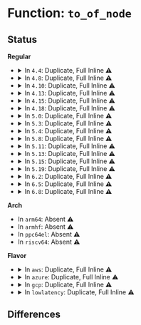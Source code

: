# Function: <code>to_of_node</code>

## Status
<b>Regular</b>
<ul>
<li>
<details>
<summary>In <code>4.4</code>: Duplicate, Full Inline ⚠️</summary>

**Collision:** Static Duplication

**Inline:** Full

**Transformation:** False

**Instances:**

```
In kernel/irq/irqdomain.c (0)
Location: include/linux/of.h:391
Inline: True
```
```
In drivers/gpio/gpiolib.c (0)
Location: include/linux/of.h:391
Inline: True
```
```
In drivers/pci/msi.c (0)
Location: include/linux/of.h:391
Inline: True
```
```
In drivers/base/property.c (0)
Location: include/linux/of.h:391
Inline: True
```
</details>
</li>
<li>
<details>
<summary>In <code>4.8</code>: Duplicate, Full Inline ⚠️</summary>

**Collision:** Static Duplication

**Inline:** Full

**Transformation:** False

**Instances:**

```
In kernel/irq/irqdomain.c (0)
Location: include/linux/of.h:415
Inline: True
```
```
In drivers/gpio/gpiolib.c (0)
Location: include/linux/of.h:415
Inline: True
```
```
In drivers/pci/msi.c (0)
Location: include/linux/of.h:415
Inline: True
```
```
In drivers/base/property.c (0)
Location: include/linux/of.h:415
Inline: True
```
</details>
</li>
<li>
<details>
<summary>In <code>4.10</code>: Duplicate, Full Inline ⚠️</summary>

**Collision:** Static Duplication

**Inline:** Full

**Transformation:** False

**Instances:**

```
In kernel/irq/irqdomain.c (0)
Location: include/linux/of.h:535
Inline: True
```
```
In drivers/gpio/gpiolib.c (0)
Location: include/linux/of.h:535
Inline: True
```
```
In drivers/pci/msi.c (0)
Location: include/linux/of.h:535
Inline: True
```
```
In drivers/iommu/iommu.c (0)
Location: include/linux/of.h:535
Inline: True
```
```
In drivers/base/property.c (0)
Location: include/linux/of.h:535
Inline: True
```
</details>
</li>
<li>
<details>
<summary>In <code>4.13</code>: Duplicate, Full Inline ⚠️</summary>

**Collision:** Static Duplication

**Inline:** Full

**Transformation:** False

**Instances:**

```
In kernel/irq/irqdomain.c (0)
Location: include/linux/of.h:553
Inline: True
```
```
In drivers/gpio/gpiolib.c (0)
Location: include/linux/of.h:553
Inline: True
```
```
In drivers/pci/msi.c (0)
Location: include/linux/of.h:553
Inline: True
```
```
In drivers/iommu/iommu.c (0)
Location: include/linux/of.h:553
Inline: True
```
</details>
</li>
<li>
<details>
<summary>In <code>4.15</code>: Duplicate, Full Inline ⚠️</summary>

**Collision:** Static Duplication

**Inline:** Full

**Transformation:** False

**Instances:**

```
In kernel/irq/irqdomain.c (0)
Location: include/linux/of.h:558
Inline: True
```
```
In drivers/gpio/gpiolib.c (0)
Location: include/linux/of.h:558
Inline: True
```
```
In drivers/pci/msi.c (0)
Location: include/linux/of.h:558
Inline: True
```
```
In drivers/iommu/iommu.c (0)
Location: include/linux/of.h:558
Inline: True
```
</details>
</li>
<li>
<details>
<summary>In <code>4.18</code>: Duplicate, Full Inline ⚠️</summary>

**Collision:** Static Duplication

**Inline:** Full

**Transformation:** False

**Instances:**

```
In kernel/irq/irqdomain.c (0)
Location: include/linux/of.h:561
Inline: True
```
```
In drivers/gpio/gpiolib.c (0)
Location: include/linux/of.h:561
Inline: True
```
```
In drivers/pci/msi.c (0)
Location: include/linux/of.h:561
Inline: True
```
```
In drivers/iommu/iommu.c (0)
Location: include/linux/of.h:561
Inline: True
```
```
In drivers/base/property.c (0)
Location: include/linux/of.h:561
Inline: True
```
```
In drivers/power/supply/power_supply_core.c (0)
Location: include/linux/of.h:561
Inline: True
```
</details>
</li>
<li>
<details>
<summary>In <code>5.0</code>: Duplicate, Full Inline ⚠️</summary>

**Collision:** Static Duplication

**Inline:** Full

**Transformation:** False

**Instances:**

```
In kernel/irq/irqdomain.c (0)
Location: include/linux/of.h:570
Inline: True
```
```
In drivers/gpio/gpiolib.c (0)
Location: include/linux/of.h:570
Inline: True
```
```
In drivers/pci/msi.c (0)
Location: include/linux/of.h:570
Inline: True
```
```
In drivers/iommu/iommu.c (0)
Location: include/linux/of.h:570
Inline: True
```
```
In drivers/base/property.c (0)
Location: include/linux/of.h:570
Inline: True
```
```
In drivers/power/supply/power_supply_core.c (0)
Location: include/linux/of.h:570
Inline: True
```
</details>
</li>
<li>
<details>
<summary>In <code>5.3</code>: Duplicate, Full Inline ⚠️</summary>

**Collision:** Static Duplication

**Inline:** Full

**Transformation:** False

**Instances:**

```
In kernel/irq/irqdomain.c (0)
Location: include/linux/of.h:570
Inline: True
```
```
In drivers/gpio/gpiolib.c (0)
Location: include/linux/of.h:570
Inline: True
```
```
In drivers/pwm/core.c (0)
Location: include/linux/of.h:570
Inline: True
```
```
In drivers/pci/msi.c (0)
Location: include/linux/of.h:570
Inline: True
```
```
In drivers/iommu/iommu.c (0)
Location: include/linux/of.h:570
Inline: True
```
```
In drivers/base/platform.c (0)
Location: include/linux/of.h:570
Inline: True
```
```
In drivers/base/property.c (0)
Location: include/linux/of.h:570
Inline: True
```
```
In drivers/power/supply/power_supply_core.c (0)
Location: include/linux/of.h:570
Inline: True
```
</details>
</li>
<li>
<details>
<summary>In <code>5.4</code>: Duplicate, Full Inline ⚠️</summary>

**Collision:** Static Duplication

**Inline:** Full

**Transformation:** False

**Instances:**

```
In kernel/irq/irqdomain.c (0)
Location: include/linux/of.h:570
Inline: True
```
```
In drivers/gpio/gpiolib.c (0)
Location: include/linux/of.h:570
Inline: True
```
```
In drivers/pwm/core.c (0)
Location: include/linux/of.h:570
Inline: True
```
```
In drivers/pci/msi.c (0)
Location: include/linux/of.h:570
Inline: True
```
```
In drivers/iommu/iommu.c (0)
Location: include/linux/of.h:570
Inline: True
```
```
In drivers/base/platform.c (0)
Location: include/linux/of.h:570
Inline: True
```
```
In drivers/base/property.c (0)
Location: include/linux/of.h:570
Inline: True
```
```
In drivers/power/supply/power_supply_core.c (0)
Location: include/linux/of.h:570
Inline: True
```
```
In drivers/leds/led-core.c (0)
Location: include/linux/of.h:570
Inline: True
```
</details>
</li>
<li>
<details>
<summary>In <code>5.8</code>: Duplicate, Full Inline ⚠️</summary>

**Collision:** Static Duplication

**Inline:** Full

**Transformation:** False

**Instances:**

```
In kernel/irq/irqdomain.c (0)
Location: include/linux/of.h:572
Inline: True
```
```
In drivers/gpio/gpiolib.c (0)
Location: include/linux/of.h:572
Inline: True
```
```
In drivers/pwm/core.c (0)
Location: include/linux/of.h:572
Inline: True
```
```
In drivers/pci/msi.c (0)
Location: include/linux/of.h:572
Inline: True
```
```
In drivers/iommu/iommu.c (0)
Location: include/linux/of.h:572
Inline: True
```
```
In drivers/base/platform.c (0)
Location: include/linux/of.h:572
Inline: True
```
```
In drivers/base/property.c (0)
Location: include/linux/of.h:572
Inline: True
```
```
In drivers/power/supply/power_supply_core.c (0)
Location: include/linux/of.h:572
Inline: True
```
```
In drivers/leds/led-core.c (0)
Location: include/linux/of.h:572
Inline: True
```
```
In drivers/leds/led-class.c (0)
Location: include/linux/of.h:572
Inline: True
```
</details>
</li>
<li>
<details>
<summary>In <code>5.11</code>: Duplicate, Full Inline ⚠️</summary>

**Collision:** Static Duplication

**Inline:** Full

**Transformation:** False

**Instances:**

```
In arch/x86/kernel/apic/vector.c (0)
Location: include/linux/of.h:574
Inline: True
```
```
In kernel/irq/irqdomain.c (0)
Location: include/linux/of.h:574
Inline: True
```
```
In drivers/gpio/gpiolib.c (0)
Location: include/linux/of.h:574
Inline: True
```
```
In drivers/pwm/core.c (0)
Location: include/linux/of.h:574
Inline: True
```
```
In drivers/pci/msi.c (0)
Location: include/linux/of.h:574
Inline: True
```
```
In drivers/iommu/iommu.c (0)
Location: include/linux/of.h:574
Inline: True
```
```
In drivers/base/platform.c (0)
Location: include/linux/of.h:574
Inline: True
```
```
In drivers/base/property.c (0)
Location: include/linux/of.h:574
Inline: True
```
```
In drivers/power/supply/power_supply_core.c (0)
Location: include/linux/of.h:574
Inline: True
```
```
In drivers/leds/led-core.c (0)
Location: include/linux/of.h:574
Inline: True
```
```
In drivers/leds/led-class.c (0)
Location: include/linux/of.h:574
Inline: True
```
</details>
</li>
<li>
<details>
<summary>In <code>5.13</code>: Duplicate, Full Inline ⚠️</summary>

**Collision:** Static Duplication

**Inline:** Full

**Transformation:** False

**Instances:**

```
In arch/x86/kernel/apic/vector.c (0)
Location: include/linux/of.h:589
Inline: True
```
```
In kernel/irq/irqdomain.c (0)
Location: include/linux/of.h:589
Inline: True
```
```
In drivers/gpio/gpiolib.c (0)
Location: include/linux/of.h:589
Inline: True
```
```
In drivers/pwm/core.c (0)
Location: include/linux/of.h:589
Inline: True
```
```
In drivers/pci/msi.c (0)
Location: include/linux/of.h:589
Inline: True
```
```
In drivers/iommu/iommu.c (0)
Location: include/linux/of.h:589
Inline: True
```
```
In drivers/base/platform.c (0)
Location: include/linux/of.h:589
Inline: True
```
```
In drivers/base/property.c (0)
Location: include/linux/of.h:589
Inline: True
```
```
In drivers/power/supply/power_supply_core.c (0)
Location: include/linux/of.h:589
Inline: True
```
```
In drivers/leds/led-core.c (0)
Location: include/linux/of.h:589
Inline: True
```
```
In drivers/leds/led-class.c (0)
Location: include/linux/of.h:589
Inline: True
```
</details>
</li>
<li>
<details>
<summary>In <code>5.15</code>: Duplicate, Full Inline ⚠️</summary>

**Collision:** Static Duplication

**Inline:** Full

**Transformation:** False

**Instances:**

```
In arch/x86/kernel/apic/vector.c (0)
Location: include/linux/of.h:589
Inline: True
```
```
In kernel/irq/irqdomain.c (0)
Location: include/linux/of.h:589
Inline: True
```
```
In drivers/gpio/gpiolib.c (0)
Location: include/linux/of.h:589
Inline: True
```
```
In drivers/pwm/core.c (0)
Location: include/linux/of.h:589
Inline: True
```
```
In drivers/pci/msi.c (0)
Location: include/linux/of.h:589
Inline: True
```
```
In drivers/iommu/iommu.c (0)
Location: include/linux/of.h:589
Inline: True
```
```
In drivers/base/core.c (0)
Location: include/linux/of.h:589
Inline: True
```
```
In drivers/base/platform.c (0)
Location: include/linux/of.h:589
Inline: True
```
```
In drivers/base/property.c (0)
Location: include/linux/of.h:589
Inline: True
```
```
In drivers/net/mdio/fwnode_mdio.c (0)
Location: include/linux/of.h:589
Inline: True
```
```
In drivers/power/supply/power_supply_core.c (0)
Location: include/linux/of.h:589
Inline: True
```
```
In drivers/leds/led-core.c (0)
Location: include/linux/of.h:589
Inline: True
```
```
In drivers/leds/led-class.c (0)
Location: include/linux/of.h:589
Inline: True
```
</details>
</li>
<li>
<details>
<summary>In <code>5.19</code>: Duplicate, Full Inline ⚠️</summary>

**Collision:** Static Duplication

**Inline:** Full

**Transformation:** False

**Instances:**

```
In arch/x86/kernel/apic/vector.c (0)
Location: include/linux/of.h:457
Inline: True
```
```
In kernel/irq/irqdomain.c (0)
Location: include/linux/of.h:457
Inline: True
```
```
In drivers/gpio/gpiolib.c (0)
Location: include/linux/of.h:457
Inline: True
```
```
In drivers/pwm/core.c (0)
Location: include/linux/of.h:457
Inline: True
```
```
In drivers/pci/msi/irqdomain.c (0)
Location: include/linux/of.h:457
Inline: True
```
```
In drivers/iommu/iommu.c (0)
Location: include/linux/of.h:457
Inline: True
```
```
In drivers/base/core.c (0)
Location: include/linux/of.h:457
Inline: True
```
```
In drivers/base/platform.c (0)
Location: include/linux/of.h:457
Inline: True
```
```
In drivers/net/mdio/fwnode_mdio.c (0)
Location: include/linux/of.h:457
Inline: True
```
```
In drivers/power/supply/power_supply_core.c (0)
Location: include/linux/of.h:457
Inline: True
```
```
In drivers/leds/led-core.c (0)
Location: include/linux/of.h:457
Inline: True
```
</details>
</li>
<li>
<details>
<summary>In <code>6.2</code>: Duplicate, Full Inline ⚠️</summary>

**Collision:** Static Duplication

**Inline:** Full

**Transformation:** False

**Instances:**

```
In arch/x86/kernel/apic/vector.c (0)
Location: include/linux/of.h:455
Inline: True
```
```
In kernel/irq/irqdomain.c (0)
Location: include/linux/of.h:455
Inline: True
```
```
In drivers/gpio/gpiolib.c (0)
Location: include/linux/of.h:455
Inline: True
```
```
In drivers/pwm/core.c (0)
Location: include/linux/of.h:455
Inline: True
```
```
In drivers/pci/msi/irqdomain.c (0)
Location: include/linux/of.h:455
Inline: True
```
```
In drivers/iommu/iommu.c (0)
Location: include/linux/of.h:455
Inline: True
```
```
In drivers/base/core.c (0)
Location: include/linux/of.h:455
Inline: True
```
```
In drivers/base/platform.c (0)
Location: include/linux/of.h:455
Inline: True
```
```
In drivers/net/mdio/fwnode_mdio.c (0)
Location: include/linux/of.h:455
Inline: True
```
```
In drivers/power/supply/power_supply_core.c (0)
Location: include/linux/of.h:455
Inline: True
```
```
In drivers/leds/led-core.c (0)
Location: include/linux/of.h:455
Inline: True
```
</details>
</li>
<li>
<details>
<summary>In <code>6.5</code>: Duplicate, Full Inline ⚠️</summary>

**Collision:** Static Duplication

**Inline:** Full

**Transformation:** False

**Instances:**

```
In arch/x86/kernel/apic/vector.c (0)
Location: include/linux/of.h:467
Inline: True
```
```
In kernel/irq/irqdomain.c (0)
Location: include/linux/of.h:467
Inline: True
```
```
In drivers/gpio/gpiolib.c (0)
Location: include/linux/of.h:467
Inline: True
```
```
In drivers/pwm/core.c (0)
Location: include/linux/of.h:467
Inline: True
```
```
In drivers/pci/msi/irqdomain.c (0)
Location: include/linux/of.h:467
Inline: True
```
```
In drivers/iommu/iommu.c (0)
Location: include/linux/of.h:467
Inline: True
```
```
In drivers/base/core.c (0)
Location: include/linux/of.h:467
Inline: True
```
```
In drivers/base/platform.c (0)
Location: include/linux/of.h:467
Inline: True
```
```
In drivers/net/mdio/fwnode_mdio.c (0)
Location: include/linux/of.h:467
Inline: True
```
```
In drivers/power/supply/power_supply_core.c (0)
Location: include/linux/of.h:467
Inline: True
```
```
In drivers/leds/led-core.c (0)
Location: include/linux/of.h:467
Inline: True
```
</details>
</li>
<li>
<details>
<summary>In <code>6.8</code>: Duplicate, Full Inline ⚠️</summary>

**Collision:** Static Duplication

**Inline:** Full

**Transformation:** False

**Instances:**

```
In arch/x86/kernel/apic/vector.c (0)
Location: include/linux/of.h:466
Inline: True
```
```
In kernel/irq/irqdomain.c (0)
Location: include/linux/of.h:466
Inline: True
```
```
In drivers/gpio/gpiolib.c (0)
Location: include/linux/of.h:466
Inline: True
```
```
In drivers/pwm/core.c (0)
Location: include/linux/of.h:466
Inline: True
```
```
In drivers/pci/msi/irqdomain.c (0)
Location: include/linux/of.h:466
Inline: True
```
```
In drivers/iommu/iommu.c (0)
Location: include/linux/of.h:466
Inline: True
```
```
In drivers/base/core.c (0)
Location: include/linux/of.h:466
Inline: True
```
```
In drivers/base/platform.c (0)
Location: include/linux/of.h:466
Inline: True
```
```
In drivers/net/mdio/fwnode_mdio.c (0)
Location: include/linux/of.h:466
Inline: True
```
```
In drivers/power/supply/power_supply_core.c (0)
Location: include/linux/of.h:466
Inline: True
```
```
In drivers/leds/led-core.c (0)
Location: include/linux/of.h:466
Inline: True
```
</details>
</li>
</ul>
<b>Arch</b>
<ul>
<li>
In <code>arm64</code>: Absent ⚠️
</li>
<li>
In <code>armhf</code>: Absent ⚠️
</li>
<li>
In <code>ppc64el</code>: Absent ⚠️
</li>
<li>
In <code>riscv64</code>: Absent ⚠️
</li>
</ul>
<b>Flavor</b>
<ul>
<li>
<details>
<summary>In <code>aws</code>: Duplicate, Full Inline ⚠️</summary>

**Collision:** Static Duplication

**Inline:** Full

**Transformation:** False

**Instances:**

```
In kernel/irq/irqdomain.c (0)
Location: include/linux/of.h:570
Inline: True
```
```
In drivers/gpio/gpiolib.c (0)
Location: include/linux/of.h:570
Inline: True
```
```
In drivers/pwm/core.c (0)
Location: include/linux/of.h:570
Inline: True
```
```
In drivers/pci/msi.c (0)
Location: include/linux/of.h:570
Inline: True
```
```
In drivers/iommu/iommu.c (0)
Location: include/linux/of.h:570
Inline: True
```
```
In drivers/base/platform.c (0)
Location: include/linux/of.h:570
Inline: True
```
```
In drivers/base/property.c (0)
Location: include/linux/of.h:570
Inline: True
```
```
In drivers/power/supply/power_supply_core.c (0)
Location: include/linux/of.h:570
Inline: True
```
```
In drivers/leds/led-core.c (0)
Location: include/linux/of.h:570
Inline: True
```
</details>
</li>
<li>
<details>
<summary>In <code>azure</code>: Duplicate, Full Inline ⚠️</summary>

**Collision:** Static Duplication

**Inline:** Full

**Transformation:** False

**Instances:**

```
In kernel/irq/irqdomain.c (0)
Location: include/linux/of.h:570
Inline: True
```
```
In drivers/gpio/gpiolib.c (0)
Location: include/linux/of.h:570
Inline: True
```
```
In drivers/pci/msi.c (0)
Location: include/linux/of.h:570
Inline: True
```
```
In drivers/iommu/iommu.c (0)
Location: include/linux/of.h:570
Inline: True
```
```
In drivers/base/platform.c (0)
Location: include/linux/of.h:570
Inline: True
```
```
In drivers/base/property.c (0)
Location: include/linux/of.h:570
Inline: True
```
```
In drivers/power/supply/power_supply_core.c (0)
Location: include/linux/of.h:570
Inline: True
```
```
In drivers/leds/led-core.c (0)
Location: include/linux/of.h:570
Inline: True
```
</details>
</li>
<li>
<details>
<summary>In <code>gcp</code>: Duplicate, Full Inline ⚠️</summary>

**Collision:** Static Duplication

**Inline:** Full

**Transformation:** False

**Instances:**

```
In kernel/irq/irqdomain.c (0)
Location: include/linux/of.h:570
Inline: True
```
```
In drivers/gpio/gpiolib.c (0)
Location: include/linux/of.h:570
Inline: True
```
```
In drivers/pwm/core.c (0)
Location: include/linux/of.h:570
Inline: True
```
```
In drivers/pci/msi.c (0)
Location: include/linux/of.h:570
Inline: True
```
```
In drivers/iommu/iommu.c (0)
Location: include/linux/of.h:570
Inline: True
```
```
In drivers/base/platform.c (0)
Location: include/linux/of.h:570
Inline: True
```
```
In drivers/base/property.c (0)
Location: include/linux/of.h:570
Inline: True
```
```
In drivers/power/supply/power_supply_core.c (0)
Location: include/linux/of.h:570
Inline: True
```
```
In drivers/leds/led-core.c (0)
Location: include/linux/of.h:570
Inline: True
```
</details>
</li>
<li>
<details>
<summary>In <code>lowlatency</code>: Duplicate, Full Inline ⚠️</summary>

**Collision:** Static Duplication

**Inline:** Full

**Transformation:** False

**Instances:**

```
In kernel/irq/irqdomain.c (0)
Location: include/linux/of.h:570
Inline: True
```
```
In drivers/gpio/gpiolib.c (0)
Location: include/linux/of.h:570
Inline: True
```
```
In drivers/pwm/core.c (0)
Location: include/linux/of.h:570
Inline: True
```
```
In drivers/pci/msi.c (0)
Location: include/linux/of.h:570
Inline: True
```
```
In drivers/iommu/iommu.c (0)
Location: include/linux/of.h:570
Inline: True
```
```
In drivers/base/platform.c (0)
Location: include/linux/of.h:570
Inline: True
```
```
In drivers/base/property.c (0)
Location: include/linux/of.h:570
Inline: True
```
```
In drivers/power/supply/power_supply_core.c (0)
Location: include/linux/of.h:570
Inline: True
```
```
In drivers/leds/led-core.c (0)
Location: include/linux/of.h:570
Inline: True
```
</details>
</li>
</ul>

## Differences
